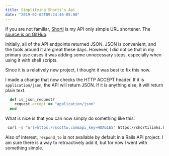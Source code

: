 ```yaml
---
title: Simplifying Shorti's Api
date: "2019-02-02T09:24:46-05:00"
---
```


If you are not familiar, [Shorti][1] is my API only simple URL shortener. The [source is on GitHub][2].

Initially, all of the API endpoints returned JSON. JSON is convenient, and the tools around it are great these days. However, I did notice that in my primary use cases it was adding some unnecessary steps, especially when using it with shell scripts.

Since it is a relatively new project, I thought it was best to fix this now.

I made a change that now checks the HTTP ACCEPT header. If it is `application/json`, the API will return JSON. If it is anything else, it will return plain text.

```ruby
  def is_json_request?
    request.accept == "application/json"
  end
```

What is nice is that you can now simply do something like this:

```bash
 curl -d "url=https://scottw.com&api_key=HOAGIES" https://shortilinks.herokuapp.com | pipe_some_where
```

Also of interest, `respond_to` is not available by default in a Rails API project. I am sure there is a way to retroactively add it, but for now I went with something simple.

[1]: https://scottw.com/shorti
[2]: https://github.com/scottwater/shorti
